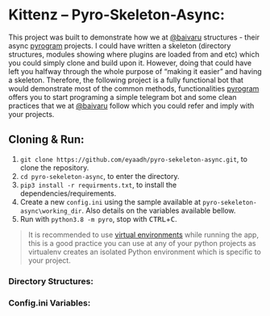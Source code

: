# Kittenz – Pyro-Skeleton-Async:
This project was built to demonstrate how we at [@baivaru](https://t.me/Baivaru) structures - 
their async [pyrogram](https://docs.pyrogram.org/) projects. I could have written a skeleton (directory structures, modules 
showing where plugins are loaded from and etc) which you could simply clone and build upon it. 
However, doing that could have left you halfway through the whole purpose of “making it easier” 
and having a skeleton. Therefore, the following project is a fully functional bot that would demonstrate 
most of the common methods, functionalities [pyrogram](https://docs.pyrogram.org/) offers you to start programing a simple telegram bot 
and some clean practices that we at [@baivaru](https://t.me/Baivaru) follow which you could refer and imply with your projects.

## Cloning & Run:
1. `git clone https://github.com/eyaadh/pyro-sekeleton-async.git`, to clone the repository.
2. `cd pyro-sekeleton-async`, to enter the directory.
3. `pip3 install -r requirments.txt`, to install the dependencies/requirements.
4. Create a new `config.ini` using the sample available at `pyro-sekeleton-async\working_dir`. Also details on the variables available bellow.
5. Run with `python3.8 -m pyro`, stop with <kbd>CTRL</kbd>+<kbd>C</kbd>.
> It is recommended to use [virtual environments](https://docs.python-guide.org/dev/virtualenvs/) while running the app, this is a good practice you can use at any of your python projects as virtualenv creates an isolated Python environment which is specific to your project.

### Directory Structures:

### Config.ini Variables: